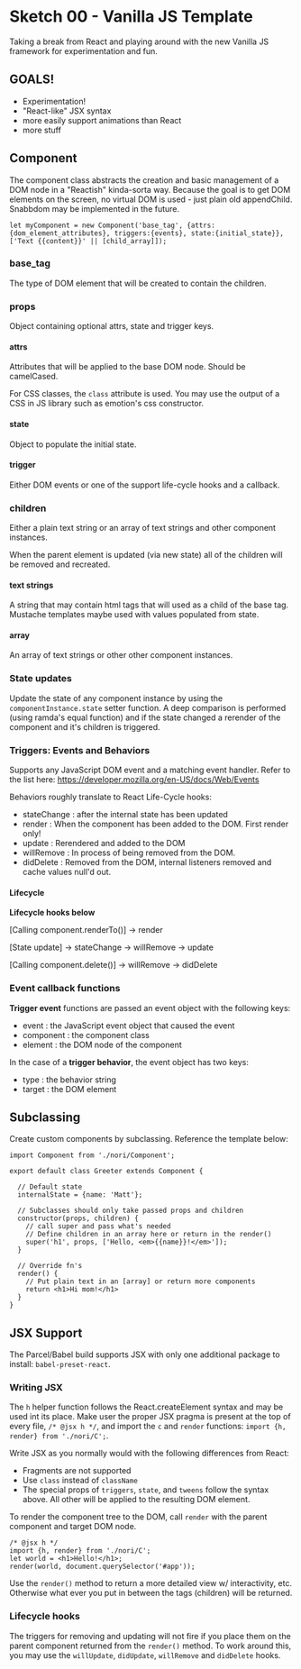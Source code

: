 # Sketch 00 - Vanilla JS Template

Taking a break from React and playing around with the new Vanilla JS framework for experimentation and fun.

## GOALS!

- Experimentation!
- "React-like" JSX syntax
- more easily support animations than React
- more stuff

## Component

The component class abstracts the creation and basic management of a DOM node in a "Reactish" kinda-sorta way. Because the goal is to get DOM elements on the screen, no virtual DOM is used - just plain old appendChild. Snabbdom may be implemented in the future.

`let myComponent = new Component('base_tag', {attrs:{dom_element_attributes}, triggers:{events}, state:{initial_state}}, ['Text {{content}}' || [child_array]]);`


### base_tag

The type of DOM element that will be created to contain the children.

### props 

Object containing optional attrs, state and trigger keys.

#### attrs

Attributes that will be applied to the base DOM node. Should be camelCased. 

For CSS classes, the `class` attribute is used. You may use the output of a CSS in JS library such as emotion's css constructor. 

#### state

Object to populate the initial state.

#### trigger

Either DOM events or one of the support life-cycle hooks and a callback.

### children

Either a plain text string or an array of text strings and other component instances.

When the parent element is updated (via new state) all of the children will be removed and recreated.

#### text strings

A string that may contain html tags that will used as a child of the base tag. Mustache templates maybe used with values populated from state.

#### array

An array of text strings or other other component instances.

### State updates

Update the state of any component instance by using the `componentInstance.state` setter function. A deep comparison is performed (using ramda's equal function) and if the state changed a rerender of the component and it's children is triggered.

### Triggers: Events and Behaviors

Supports any JavaScript DOM event and a matching event handler. Refer to the list here: https://developer.mozilla.org/en-US/docs/Web/Events

Behaviors roughly translate to React Life-Cycle hooks: 

- stateChange : after the internal state has been updated 
- render : When the component has been added to the DOM. First render only!
- update :  Rerendered and added to the DOM
- willRemove : In process of being removed from the DOM.
- didDelete : Removed from the DOM, internal listeners removed and cache values null'd out.

#### Lifecycle

**Lifecycle hooks below**

[Calling component.renderTo()] -> render

[State update] -> stateChange -> willRemove -> update

[Calling component.delete()] -> willRemove -> didDelete

### Event callback functions

**Trigger event** functions are passed an event object with the following keys:

- event : the JavaScript event object that caused the event
- component : the component class
- element : the DOM node of the component

In the case of a **trigger behavior**, the event object has two keys: 

- type : the behavior string
- target : the DOM element

## Subclassing

Create custom components by subclassing. Reference the template below:

    import Component from './nori/Component';
    
    export default class Greeter extends Component {
    
      // Default state
      internalState = {name: 'Matt'};
    
      // Subclasses should only take passed props and children
      constructor(props, children) {
        // call super and pass what's needed
        // Define children in an array here or return in the render()
        super('h1', props, ['Hello, <em>{{name}}!</em>']);
      }
    
      // Override fn's
      render() {
        // Put plain text in an [array] or return more components
        return <h1>Hi mom!</h1>
      }
    }

## JSX Support

The Parcel/Babel build supports JSX with only one additional package to install: `babel-preset-react`. 

### Writing JSX

The `h` helper function follows the React.createElement syntax and may be used int its place. Make user the proper JSX pragma is present at the top of every file, `/* @jsx h */`, and import the `c` and `render` functions: `import {h, render} from './nori/C';`. 

Write JSX as you normally would with the following differences from React:

- Fragments are not supported
- Use `class` instead of `className`
- The special props of `triggers`, `state`, and `tweens` follow the syntax above. All other will be applied to the resulting DOM element. 

To render the component tree to the DOM, call `render` with the parent component and target DOM node.

    /* @jsx h */
    import {h, render} from './nori/C';
    let world = <h1>Hello!</h1>;
    render(world, document.querySelector('#app'));

Use the `render()` method to return a more detailed view w/ interactivity, etc. Otherwise what ever you put in between the tags (children) will be returned.

### Lifecycle hooks

The triggers for removing and updating will not fire if you place them on the parent component returned from the `render()` method. To work around this, you may use the `willUpdate`, `didUpdate`, `willRemove` and `didDelete` hooks.   

